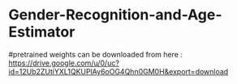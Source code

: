 # Gender-Recognition-and-Age-Estimator
#pretrained weights can be downloaded from here : https://drive.google.com/u/0/uc?id=12Ub2ZUtiYXL1QKUPlAy6oOG4Qhn0GM0H&export=download
